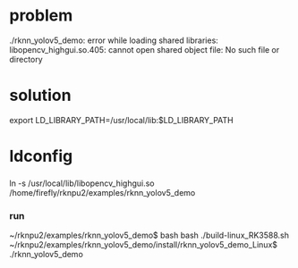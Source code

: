 # problem
./rknn_yolov5_demo: error while loading shared libraries: libopencv_highgui.so.405: cannot open shared object file: No such file or directory
# solution
export LD_LIBRARY_PATH=/usr/local/lib:$LD_LIBRARY_PATH
# ldconfig

### 
ln -s /usr/local/lib/libopencv_highgui.so /home/firefly/rknpu2/examples/rknn_yolov5_demo

### run
~/rknpu2/examples/rknn_yolov5_demo$   bash bash ./build-linux_RK3588.sh 
~/rknpu2/examples/rknn_yolov5_demo/install/rknn_yolov5_demo_Linux$  
    ./rknn_yolov5_demo 